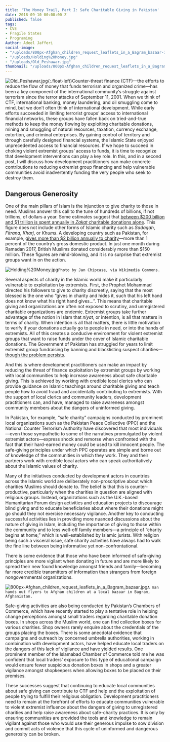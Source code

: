 ```yaml
---
title: 'The Money Trail, Part I: Safe Charitable Giving in Pakistan'
date: 2018-09-10 00:00:00 Z
published: false
tags:
- CVE
- Fragile States
- Programing
Author: Adeel Jafferi
social-image:
- "/uploads/800px-Afghan_children_request_leaflets_in_a_Bagram_bazaar-106ade.jpg"
- "/uploads/Holding%20Money.jpg"
- "/uploads/Old_Peshawar.jpg"
thumbnail: "/uploads/800px-Afghan_children_request_leaflets_in_a_Bagram_bazaar-106ade.jpg"
---
```


![Old_Peshawar.jpg](/uploads/Old_Peshawar.jpg "(Photo by Reenem via Wikimedia Commons)"){:.float-left}Counter-threat finance (CTF)—the efforts to reduce the flow of money that funds terrorism and organized crime—has been a key component of the international community’s struggle against terrorism since the terror attacks of September 11, 2001. When we think of CTF, international banking, money laundering, and oil smuggling come to mind, but we don’t often think of international development. While early efforts succeeded in limiting terrorist groups’ access to international financial networks, these groups have fallen back on tried-and-true methods to keep the money flowing by exploiting charitable donations, mining and smuggling of natural resources, taxation, currency exchange, extortion, and criminal enterprises. By gaining control of territory and through carefully designed financial systems, the Islamic State enjoyed unprecedented access to financial resources. If we hope to succeed in choking violent extremist groups’ access to funds, it is time to recognize that development interventions can play a key role. In this, and in a second post, I will discuss how development practitioners can make concrete contributions to reducing extremist group financing and help vulnerable communities avoid inadvertently funding the very people who seek to destroy them.

<!--more-->

## Dangerous Generosity

One of the main pillars of Islam is the injunction to give charity to those in need. Muslims answer this call to the tune of hundreds of billions, if not trillions, of dollars a year. Some estimates suggest that [between $200 billion and $1 trillion is spent annually in *Zakat* charitable donations alone](http://devinit.org/wp-content/uploads/2015/03/ONLINE-Zakat_report_V9a.pdf). This figure does not include other forms of Islamic charity such as *Sadaqah*, *Fitrana*, *Kharj*, or *Khums*. A developing country such as Pakistan, for example, [gives more than $2 billion annually to charity](https://tribune.com.pk/story/1664949/9-pakistan-one-charitable-nations-world-reveals-stanford-study/)—more than 1 percent of the country’s gross domestic product. In just one month during Ramadan 2017, British Muslims donated considerably more than $150 million. These figures are mind-blowing, and it is no surprise that extremist groups want in on the action.

![Holding%20Money.jpg](/uploads/Holding%20Money.jpg)`Photo by Jan Chipcase, via Wikimedia Commons.`

Several aspects of charity in the Islamic world make it particularly vulnerable to exploitation by extremists. First, the Prophet Mohammad directed his followers to give to charity discreetly, saying that the most blessed is the one who “gives in charity and hides it, such that his left hand does not know what his right hand gives…”. This means that charitable giving and organizations are often not exposed to scrutiny, and unregistered charitable organizations are endemic. Extremist groups take further advantage of the notion in Islam that *niyat*, or intention, is all that matters in terms of charity. When intention is all that matters, there is little motivation to verify if your donations actually go to people in need, or into the hands of extremists. All of this creates a conducive environment for violent extremist groups that want to raise funds under the cover of Islamic charitable donations. The Government of Pakistan has struggled for years to limit extremist group fundraising by banning and blacklisting suspect charities—[though the problem persists](https://www.reuters.com/article/us-pakistan-militants-exclusive/exclusive-pakistan-plans-takeover-of-charities-run-by-islamist-figure-u-s-has-targeted-idUSKBN1EQ0T6).

And this is where development practitioners can make an impact by reducing the threat of finance exploitation by extremist groups by working with local communities to help increase awareness about safe charitable giving. This is achieved by working with credible local clerics who can provide guidance on Islamic teachings around charitable giving and teach people how to avoid fraud and accidentally contributing to extremists. With the support of local clerics and community leaders, development practitioners can, and have, managed to raise awareness amongst community members about the dangers of uninformed giving.
 
In Pakistan, for example, “safe charity” campaigns conducted by prominent local organizations such as the Pakistan Peace Collective (PPC) and the National Counter Terrorism Authority have discovered that most individuals—even those sympathetic to some of the narratives promulgated by violent extremist actors—express shock and remorse when confronted with the fact that their hard-earned money could be used to kill innocent people. The safe-giving principles under which PPC operates are simple and borne out of knowledge of the communities in which they work. They and their partners work with credible local actors who can speak authoritatively about the Islamic values of charity.

Many of the initiatives conducted by development actors in countries across the Islamic world are deliberately non-proscriptive about which charities Muslims should donate to. The belief is that this is counter-productive, particularly when the charities in question are aligned with religious groups. Instead, organizations such as the U.K.-based Humanitarian Forum design activities and education projects to discourage blind giving and to educate beneficiaries about where their donations might go should they not exercise necessary vigilance. Another key to conducting successful activities lies in providing more nuanced discussions about the nature of giving in Islam, including the importance of giving to those within the community and to less well-off family members—a principle of “charity begins at home,” which is well-established by Islamic jurists. With religion being such a visceral issue, safe charity activities have always had to walk the fine line between being informative yet non-confrontational.

There is some evidence that those who have been informed of safe-giving principles are more vigilant when donating in future and are more likely to spread their new found knowledge amongst friends and family—becoming far more credible transmitters of information than strangers from foreign nongovernmental organizations.

![800px-Afghan_children_request_leaflets_in_a_Bagram_bazaar.jpg](/uploads/800px-Afghan_children_request_leaflets_in_a_Bagram_bazaar.jpg)`A man hands out flyers to Afghan children at a local bazaar in Bagram, Afghanistan.`
   
Safe-giving activities are also being conducted by Pakistan’s Chambers of Commerce, which have recently started to play a tentative role in helping change perceptions amongst small traders regarding charitable donation boxes. In shops across the Muslim world, one can find collection boxes for various charities. Shop owners rarely enquire about the credentials of the groups placing the boxes. There is some anecdotal evidence that campaigns and outreach by concerned umbrella authorities, working in combination with development actors, have helped educate local traders on the dangers of this lack of vigilance and have yielded results. One prominent member of the Islamabad Chamber of Commerce told me he was confident that local traders’ exposure to this type of educational campaign would ensure fewer suspicious donation boxes in shops and a greater vigilance amongst shopkeepers when allowing boxes to be placed on their premises.
 
These successes suggest that continuing to educate local communities about safe giving can contribute to CTF and help end the exploitation of people trying to fulfill their religious obligation. Development practitioners need to remain at the forefront of efforts to educate communities vulnerable to violent extremist influence about the dangers of giving to unregistered charities and help raise awareness about safe-charity practices. It is only by ensuring communities are provided the tools and knowledge to remain vigilant against those who would use their generous impulse to sow division and commit acts of violence that this cycle of uninformed and dangerous generosity can be broken. 